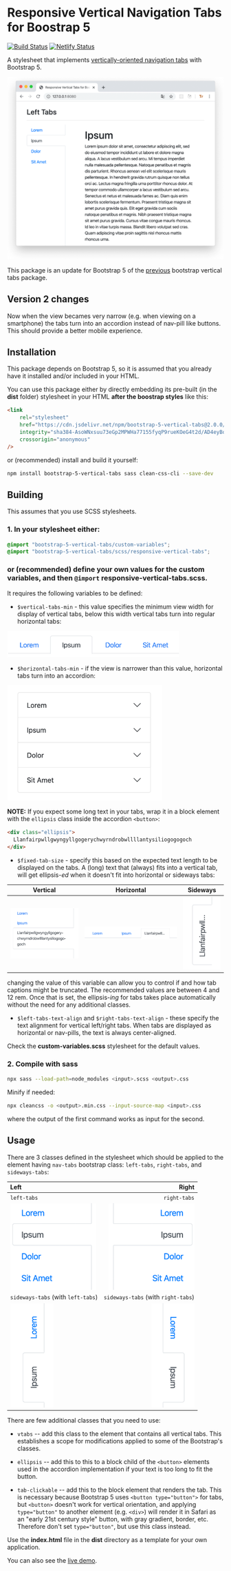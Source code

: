# Responsive Vertical Navigation Tabs for Boostrap 5

[![Build Status](https://app.travis-ci.com/tromgy/bootstrap-5-vertical-tabs.svg?branch=main)](https://app.travis-ci.com/tromgy/bootstrap-5-vertical-tabs) [![Netlify Status](https://api.netlify.com/api/v1/badges/b946eebf-a6de-4337-b6d2-de46cb9989d8/deploy-status)](https://app.netlify.com/sites/b5vtabs/deploys)

A stylesheet that implements [vertically-oriented navigation tabs](https://b5vtabs.netlify.com) with Bootstrap 5.

![screenshot](vtabs-wide.png)

This package is an update for Bootstrap 5 of the [previous](https://github.com/tromgy/bootstrap-4-vertical-tabs) bootstrap vertical tabs package.

## Version 2 changes

Now when the view becames very narrow (e.g. when viewing on a smartphone) the tabs turn into an accordion instead of nav-pill like buttons. This should provide a better mobile experience.

## Installation

This package depends on Bootstrap 5, so it is assumed that you already have it installed and/or included
in your HTML.

You can use this package either by directly embedding its pre-built (in the **dist** folder) stylesheet in your HTML **after the boostrap styles** like this:

```HTML
<link
    rel="stylesheet"
    href="https://cdn.jsdelivr.net/npm/bootstrap-5-vertical-tabs@2.0.0/dist/b5vtabs.min.css"
    integrity="sha384-AsoWNxsuu73eGp2MPWHa77155fyqP9rueKOeG4t2d/AD4eyBqL20TClzfbAkrul4"
    crossorigin="anonymous"
/>
```

or (recommended) install and build it yourself:

```bash
npm install bootstrap-5-vertical-tabs sass clean-css-cli --save-dev
```

## Building

This assumes that you use SCSS stylesheets.

### 1. In your stylesheet either:

```SCSS
@import "bootstrap-5-vertical-tabs/custom-variables";
@import "bootstrap-5-vertical-tabs/scss/responsive-vertical-tabs";
```

### or (recommended) define your own values for the custom variables, and then `@import` **responsive-vertical-tabs.scss**.

It requires the following variables to be defined:

- `$vertical-tabs-min` - this value specifies the minimum view width for display of vertical tabs, below this width vertical
tabs turn into regular horizontal tabs:

<img src="vtabs-med.png" alt="horizontal tabs at medium view width" width="400">

- `$horizontal-tabs-min` - if the view is narrower than this value, horizontal tabs turn into an accordion:

<img src="vtabs-narrow.png" alt="accordion at narrow view width" width="360">

**NOTE:** If you expect some long text in your tabs, wrap it in a block element with the `ellipsis` class inside the accordion `<button>`:

```HTML
<div class="ellipsis">
  Llanfair­pwllgwyngyll­gogery­chwyrn­drobwll­llan­tysilio­gogo­goch
</div>
```

- `$fixed-tab-size` - specify this based on the expected text length to be displayed on the tabs.
A (long) text that (always) fits into a vertical tab, will get ellipsis-_ed_ when it doesn't fit into
horizontal or sideways tabs:

Vertical                                                                      | Horizontal                                                                            | Sideways
------------------------------------------------------------------------------|---------------------------------------------------------------------------------------|------------------------------------------------------------------------------------------------
<img src="vtabs-longword.png" alt="vertical tab with a long text" width="220">|<img src="vtabs-longword-narrow.png" alt="horizontal tab with a long text" width="300">|<img src="vtabs-longword-sideways.png" alt="vertical sideways tab with a long text" width="100">

changing the value of this variable can allow you to control if and how tab captions might be truncated. The recommended values are between 4 and 12 rem. Once that is set, the ellipsis-_ing_ for tabs takes place automatically without the need for any additional classes.

- `$left-tabs-text-align` and `$right-tabs-text-align` - these specify the text alignment for vertical left/right tabs. 
When tabs are displayed as horizontal or nav-pills, the text is always center-aligned.

Check the **custom-variables.scss** stylesheet for the default values.

### 2. Compile with sass

```bash
npx sass --load-path=node_modules <input>.scss <output>.css
```

Minify if needed:

```bash
npx cleancss -o <output>.min.css --input-source-map <input>.css
```

where the output of the first command works as input for the second.

## Usage

There are 3 classes defined in the stylesheet which should be applied to the element having `nav-tabs` bootstrap class:
`left-tabs`, `right-tabs`, and `sideways-tabs`:

Left                                           | Right
:----------------------------------------------|-------------------------------------------------:
`left-tabs`                                    |                                     `right-tabs`
<img src="vtabs-left.png" width="200">         |          <img src="vtabs-right.png" width="200">
`sideways-tabs` (with `left-tabs`)             |              `sideways-tabs` (with `right-tabs`)
<img src="vtabs-left-sideways.png" width="100">| <img src="vtabs-right-sideways.png" width="100">

There are few additional classes that you need to use:

- `vtabs` -- add this class to the element that contains all vertical tabs. This establishes a scope for modifications applied to some of the Bootstrap's classes.

- `ellipsis` -- add this to this to a block child of the `<button>` elements used in the accordion implementation if your text is too long to fit the button.

- `tab-clickable` -- add this to the block element that renders the tab. This is necessary because
Bootstrap 5 uses `<button type="button">` for tabs, but `<button>` doesn't work for vertical orientation, and applying `type="button"` to another element (e.g. `<div>`) will render it in Safari as an "early 21st century style" button, with gray gradient, border, etc. Therefore don't set `type="button"`, but use this class instead.

Use the **index.html** file in the **dist** directory as a template for your own application.

You can also see the [live demo](https://b5vtabs.netlify.com).
